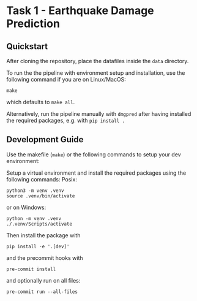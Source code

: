 # Task 1 - Earthquake Damage Prediction

## Quickstart

After cloning the repository, place the datafiles inside the `data` directory.

To run the the pipeline with environment setup and installation, use the following command if you are on Linux/MacOS:

```shell
make
```

which defaults to `make all`.

Alternatively, run the pipeline manually with `dmgpred` after having installed the required packages, e.g. with `pip install .`

## Development Guide

Use the makefile (`make`) or the following commands to setup your dev environment:

Setup a virtual environment and install the required packages using the following commands:
Posix:

```shell
python3 -m venv .venv
source .venv/bin/activate
```

or on Windows:

```shell
python -m venv .venv
./.venv/Scripts/activate
```

Then install the package with

```shell
pip install -e '.[dev]'
```

and the precommit hooks with

```shell
pre-commit install
```

and optionally run on all files:

```shell
pre-commit run --all-files
```
